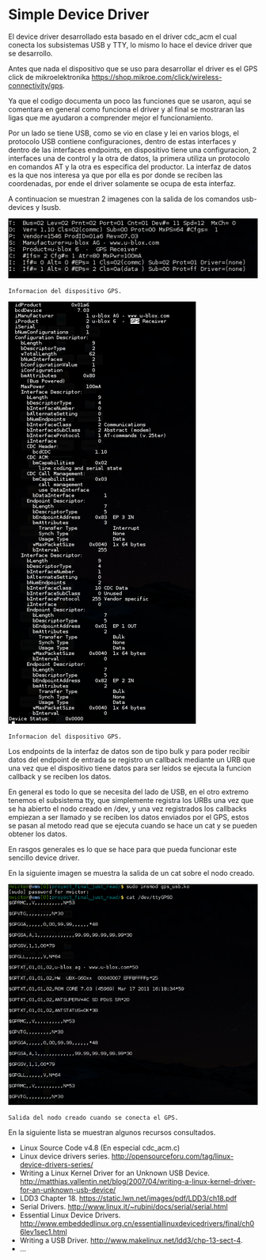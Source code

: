 # Simple Device Driver

El device driver desarrollado esta basado en el driver cdc_acm el cual conecta
los subsistemas USB y TTY, lo mismo lo hace el device driver que se desarrollo.

Antes que nada el dispositivo que se uso para desarrollar el driver es el GPS
click de mikroelektronika https://shop.mikroe.com/click/wireless-connectivity/gps.

Ya que el codigo documenta un poco las funciones que se usaron, aqui se comentara
en general como funciona el driver y al final se mostraran las ligas que me ayudaron
a comprender mejor el funcionamiento.

Por un lado se tiene USB, como se vio en clase y lei en varios blogs, el protocolo
USB contiene configuraciones, dentro de estas interfaces y dentro de las interfaces
endpoints, en dispositivo tiene una configuracion, 2 interfaces una de control y la
otra de datos, la primera utiliza un protocolo en comandos AT y la otra es especifica
del productor. La interfaz de datos es la que nos interesa ya que por ella es por
donde se reciben las coordenadas, por ende el driver solamente se ocupa de esta
interfaz.

A continuacion se muestran 2 imagenes con la salida de los comandos usb-devices y
lsusb.

![usbdevices](img/usb-devices.png)

	Informacion del dispositivo GPS.


![lsusb](img/lsusb.png)

	Informacion del dispositivo GPS.


Los endpoints de la interfaz de datos son de tipo bulk y para poder recibir datos
del endpoint de entrada se registro un callback mediante un URB que una vez que el
dispositivo tiene datos para ser leidos se ejecuta la funcion callback y se reciben
los datos.

En general es todo lo que se necesita del lado de USB, en el otro extremo tenemos
el subsistema tty, que simplemente registra los URBs una vez que se ha abierto el
nodo creado en /dev, y una vez registrados los callbacks empiezan a ser llamado
y se reciben los datos enviados por el GPS, estos se pasan al metodo read que se
ejecuta cuando se hace un cat y se pueden obtener los datos.

En rasgos generales es lo que se hace para que pueda funcionar este sencillo device
driver.

En la siguiente imagen se muestra la salida de un cat sobre el nodo creado.


![testout](img/test.png)

	Salida del nodo creado cuando se conecta el GPS.


En la siguiente lista se muestran algunos recursos consultados.


* Linux Source Code v4.8 (En especial cdc_acm.c)
* Linux device drivers series. http://opensourceforu.com/tag/linux-device-drivers-series/
* ̉̉Writing a Linux Kernel Driver for an Unknown USB Device. http://matthias.vallentin.net/blog/2007/04/writing-a-linux-kernel-driver-for-an-unknown-usb-device/
* LDD3 Chapter 18. https://static.lwn.net/images/pdf/LDD3/ch18.pdf
* Serial Drivers. http://www.linux.it/~rubini/docs/serial/serial.html
* Essential Linux Device Drivers. http://www.embeddedlinux.org.cn/essentiallinuxdevicedrivers/final/ch06lev1sec1.html 
* Writing a USB Driver. http://www.makelinux.net/ldd3/chp-13-sect-4.
* ...

